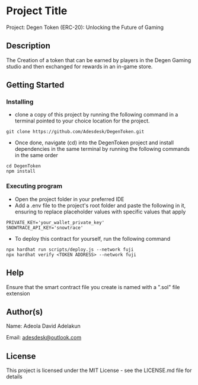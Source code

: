 # Project Title

Project: Degen Token (ERC-20): Unlocking the Future of Gaming

## Description

The Creation of a token that can be earned by players in the Degen Gaming studio and then exchanged for rewards in an in-game store.

## Getting Started

### Installing

* clone a copy of this project by running the following command in a terminal pointed to your choice location for the project.

```
git clone https://github.com/Adesdesk/DegenToken.git
```
* Once done, navigate (cd) into the DegenToken project and install dependencies in the same terminal by running the following commands in the same order
```
cd DegenToken
npm install
```

### Executing program

* Open the project folder in your preferred IDE
* Add a .env file to the project's root folder and paste the following in it, ensuring to replace placeholder values with specific values that apply
```
PRIVATE_KEY='your_wallet_private_key'
SNOWTRACE_API_KEY='snowtrace'
``` 
* To deploy this contract for yourself, run the following command 

```
npx hardhat run scripts/deploy.js --network fuji
npx hardhat verify <TOKEN ADDRESS> --network fuji
```

## Help

Ensure that the smart contract file you create is named with a ".sol" file extension

## Author(s)

Name: Adeola David Adelakun

Email: adesdesk@outlook.com


## License

This project is licensed under the MIT License - see the LICENSE.md file for details
